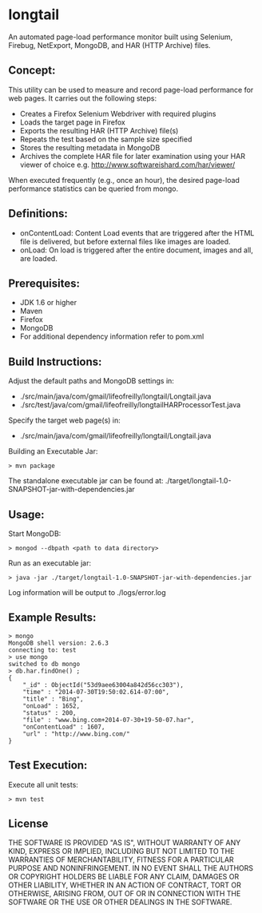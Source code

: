longtail
========

An automated page-load performance monitor built using Selenium, Firebug, NetExport, MongoDB, and HAR (HTTP Archive) files.

Concept:
-------------------------

This utility can be used to measure and record page-load performance for web pages. It carries out the following steps:
* Creates a Firefox Selenium Webdriver with required plugins
* Loads the target page in Firefox
* Exports the resulting HAR (HTTP Archive) file(s)
* Repeats the test based on the sample size specified
* Stores the resulting metadata in MongoDB
* Archives the complete HAR file for later examination using your HAR viewer of choice e.g. http://www.softwareishard.com/har/viewer/

When executed frequently (e.g., once an hour), the desired page-load performance statistics can be queried from mongo.

Definitions:
-------------------------

* onContentLoad: Content Load events that are triggered after the HTML file is delivered, but before external files like images are loaded.
* onLoad: On load is triggered after the entire document, images and all, are loaded.

Prerequisites:
-------------------------

* JDK 1.6 or higher
* Maven
* Firefox
* MongoDB
* For additional dependency information refer to pom.xml

Build Instructions:
-------------------------

Adjust the default paths and MongoDB settings in:
* ./src/main/java/com/gmail/lifeofreilly/longtail/Longtail.java
* ./src/test/java/com/gmail/lifeofreilly/longtailHARProcessorTest.java

Specify the target web page(s) in:
* ./src/main/java/com/gmail/lifeofreilly/longtail/Longtail.java

Building an Executable Jar:
```
> mvn package
```
The standalone executable jar can be found at: ./target/longtail-1.0-SNAPSHOT-jar-with-dependencies.jar

Usage:
-------------------------

Start MongoDB:
```
> mongod --dbpath <path to data directory>
```

Run as an executable jar:
```
> java -jar ./target/longtail-1.0-SNAPSHOT-jar-with-dependencies.jar
```
Log information will be output to ./logs/error.log

Example Results:
-------------------------

```
> mongo
MongoDB shell version: 2.6.3
connecting to: test
> use mongo
switched to db mongo
> db.har.findOne() ;
{
	"_id" : ObjectId("53d9aee63004a842d56cc303"),
	"time" : "2014-07-30T19:50:02.614-07:00",
	"title" : "Bing",
	"onLoad" : 1652,
	"status" : 200,
	"file" : "www.bing.com+2014-07-30+19-50-07.har",
	"onContentLoad" : 1607,
	"url" : "http://www.bing.com/"
}
```

Test Execution:
-------------------------

Execute all unit tests:
```
> mvn test
```

License
-------------------------
THE SOFTWARE IS PROVIDED "AS IS", WITHOUT WARRANTY OF ANY KIND, EXPRESS OR IMPLIED, INCLUDING BUT NOT LIMITED TO THE WARRANTIES OF MERCHANTABILITY, FITNESS FOR A PARTICULAR PURPOSE AND NONINFRINGEMENT. IN NO EVENT SHALL THE AUTHORS OR COPYRIGHT HOLDERS BE LIABLE FOR ANY CLAIM, DAMAGES OR OTHER LIABILITY, WHETHER IN AN ACTION OF CONTRACT, TORT OR OTHERWISE, ARISING FROM, OUT OF OR IN CONNECTION WITH THE SOFTWARE OR THE USE OR OTHER DEALINGS IN THE SOFTWARE.